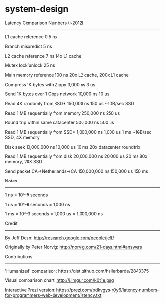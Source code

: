 # system-design

Latency Comparison Numbers (~2012)

----------------------------------

L1 cache reference                           0.5 ns

Branch mispredict                            5   ns

L2 cache reference                           7   ns                      14x L1 cache

Mutex lock/unlock                           25   ns

Main memory reference                      100   ns                      20x L2 cache, 200x L1 cache

Compress 1K bytes with Zippy             3,000   ns        3 us

Send 1K bytes over 1 Gbps network       10,000   ns       10 us

Read 4K randomly from SSD*             150,000   ns      150 us          ~1GB/sec SSD

Read 1 MB sequentially from memory     250,000   ns      250 us

Round trip within same datacenter      500,000   ns      500 us

Read 1 MB sequentially from SSD*     1,000,000   ns    1,000 us    1 ms  ~1GB/sec SSD, 4X memory

Disk seek                           10,000,000   ns   10,000 us   10 ms  20x datacenter roundtrip

Read 1 MB sequentially from disk    20,000,000   ns   20,000 us   20 ms  80x memory, 20X SSD

Send packet CA->Netherlands->CA    150,000,000   ns  150,000 us  150 ms

Notes

-----

1 ns = 10^-9 seconds

1 us = 10^-6 seconds = 1,000 ns

1 ms = 10^-3 seconds = 1,000 us = 1,000,000 ns

Credit

------

By Jeff Dean:               http://research.google.com/people/jeff/

Originally by Peter Norvig: http://norvig.com/21-days.html#answers

Contributions

-------------

'Humanized' comparison:    https://gist.github.com/hellerbarde/2843375

Visual comparison chart:   http://i.imgur.com/k0t1e.png

Interactive Prezi version: https://prezi.com/pdkvgys-r0y6/latency-numbers-for-programmers-web-development/latency.txt
